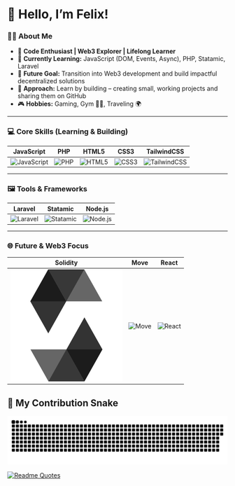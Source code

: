 # 👋 Hello, I’m Felix!


### 👨‍💻 About Me
- 🌟 **Code Enthusiast | Web3 Explorer | Lifelong Learner**
- 🌱 **Currently Learning:** JavaScript (DOM, Events, Async), PHP, Statamic, Laravel  
- 🎯 **Future Goal:** Transition into Web3 development and build impactful decentralized solutions  
- 🚀 **Approach:** Learn by building – creating small, working projects and sharing them on GitHub  
- 🎮 **Hobbies:** Gaming, Gym 🏋️‍♂️, Traveling 🌍

---

### 💻 Core Skills (Learning & Building)
| JavaScript | PHP | HTML5 | CSS3 | TailwindCSS |
|-----------|-----|-------|------|-------------|
| ![JavaScript](https://img.icons8.com/color/48/000000/javascript.png) | ![PHP](https://img.icons8.com/color/48/000000/php.png) | ![HTML5](https://img.icons8.com/color/48/000000/html-5.png) | ![CSS3](https://img.icons8.com/color/48/000000/css3.png) | ![TailwindCSS](https://img.icons8.com/color/48/000000/tailwind_css.png) |

---

### 🖼️ Tools & Frameworks
| Laravel | Statamic | Node.js |
|--------|---------|--------|
| ![Laravel](https://img.icons8.com/fluency/48/laravel.png) | ![Statamic](https://img.icons8.com/fluency/48/server.png) | ![Node.js](https://img.icons8.com/color/48/000000/nodejs.png) |

---

### 🌐 Future & Web3 Focus
| Solidity | Move | React |
|---------|------|-------|
| ![Solidity](https://raw.githubusercontent.com/devicons/devicon/master/icons/solidity/solidity-original.svg) | ![Move](https://cryptologos.cc/logos/aptos-apt-logo.png?v=029) | ![React](https://img.icons8.com/color/48/000000/react-native.png) |



## 🐍 My Contribution Snake
![GitHub Contribution Snake](https://raw.githubusercontent.com/1e37/1e37/output/github-contribution-grid-snake.svg)



[![Readme Quotes](https://quotes-github-readme.vercel.app/api?type=horizontal&theme=dark&quote=We+must+all+suffer+from+one+of+two+pains%3A+the+pain+of+discipline+or+the+pain+of+regret.+The+difference+is+discipline+weighs+ounces+while+regret+weighs+tons.&author=Jim+Rohn)](https://github.com/piyushsuthar/github-readme-quotes)

